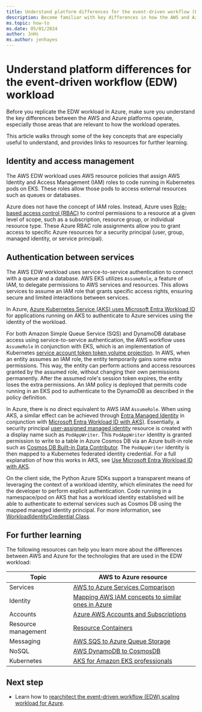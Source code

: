 ```yaml
---
title: Understand platform differences for the event-driven workflow (EDW) workload
description: Become familiar with key differences in how the AWS and Azure platforms operate that are relevant to the EDW scaling workload.
ms.topic: how-to
ms.date: 05/01/2024
author: JnHs
ms.author: jenhayes
---
```


# Understand platform differences for the event-driven workflow (EDW) workload

Before you replicate the EDW workload in Azure, make sure you understand the key differences between the AWS and Azure platforms operate, especially those areas that are relevant to how the workload operates.

This article walks through some of the key concepts that are especially useful to understand, and provides links to resources for further learning.

## Identity and access management

The AWS EDW workload uses AWS resource policies that assign AWS Identity and Access Management (IAM) roles to code running in Kubernetes pods on EKS. These roles allow those pods to access external resources such as queues or databases.

Azure does not have the concept of IAM roles. Instead, Azure uses [Role-based access control (RBAC)](/azure/role-based-access-control/overview) to control permissions to a resource at a given level of scope, such as a subscription, resource group, or individual resource type. These Azure RBAC role assignments allow you to grant access to specific Azure resources for a security principal (user, group, managed identity, or service principal).

## Authentication between services

The AWS EDW workload uses service-to-service authentication to connect with a queue and a database. AWS EKS utilizes `AssumeRole`, a feature of IAM, to delegate permissions to AWS services and resources. This allows services to assume an IAM role that grants specific access rights, ensuring secure and limited interactions between services.

In Azure, [Azure Kubernetes Service (AKS) uses Microsoft Entra Workload ID](/azure/architecture/aws-professional/eks-to-aks/workload-identity#microsoft-entra-workload-id-for-kubernetes) for applications running on AKS to authenticate to Azure services using the identity of the workload.

For both Amazon Simple Queue Service (SQS) and DynamoDB database access using service-to-service authentication, the AWS workflow uses `AssumeRole` in conjunction with EKS, which is an implementation of Kubernetes [service account token token volume projection](https://kubernetes.io/docs/tasks/configure-pod-container/configure-service-account/#serviceaccount-token-volume-projection). In AWS, when an entity assumes an IAM role, the entity temporarily gains some extra permissions. This way, the entity can perform actions and access resources granted by the assumed role, without changing their own permissions permanently. After the assumed role's session token expires, the entity loses the extra permissions. An IAM policy is deployed that permits code running in an EKS pod to authenticate to the DynamoDB as described in the policy definition.

In Azure, there is no direct equivalent to AWS IAM `AssumeRole`. When using AKS, a similar effect can be achieved through [Entra Managed Identity](/entra/identity/managed-identities-azure-resources/overview) in conjunction with [Microsoft Entra Workload ID with AKS)](/azure/aks/workload-identity-overview). Essentially, a security principal [user-assigned managed identity](/azure/templates/microsoft.managedidentity/userassignedidentities?pivots=deployment-language-bicep) resource is created with a display name such as `PodAppWriter`. This `PodAppWriter` identity is granted permission to write to a table in Azure Cosmos DB via an Azure built-in role such as [Cosmos DB Built-in Data Contributor](/azure/cosmos-db/how-to-setup-rbac#built-in-role-definitions). The `PodAppWriter` identity is then mapped to a Kubernetes federated identity credential. For a full explanation of how this works in AKS, see [Use Microsoft Entra Workload ID with AKS](/azure/aks/workload-identity-overview?tabs=dotnet#how-it-works).

On the client side, the Python Azure SDKs support a transparent means of leveraging the context of a workload identity, which eliminates the need for the developer to perform explicit authentication. Code running in a namespace/pod on AKS that has a workload identity established will be able to authenticate to external services such as Cosmos DB using the mapped managed identity principal. For more information, see [WorkloadIdentityCredential Class](/python/api/azure-identity/azure.identity.workloadidentitycredential).

## For further learning

The following resources can help you learn more about the differences between AWS and Azure for the technologies that are used in the EDW workload:

| **Topic**  | **AWS to Azure resource**                         |
|------------|---------------------------------------------------|
| Services | [AWS to Azure Services Comparison](/azure/architecture/aws-professional/services)   |
| Identity   | [Mapping AWS IAM concepts to similar ones in Azure](https://techcommunity.microsoft.com/t5/fasttrack-for-azure/mapping-aws-iam-concepts-to-similar-ones-in-azure/ba-p/3612216) |
| Accounts | [Azure AWS Accounts and Subscriptions](/azure/architecture/aws-professional/accounts)   |
| Resource management | [Resource Containers](/azure/architecture/aws-professional/resources)   |
| Messaging | [AWS SQS to Azure Queue Storage](/azure/architecture/aws-professional/messaging#simple-queue-service)   |
| NoSQL | [AWS DynamoDB to CosmosDB](/azure/cosmos-db/nosql/dynamo-to-cosmos)   |
| Kubernetes | [AKS for Amazon EKS professionals](/azure/architecture/aws-professional/eks-to-aks/)    |

## Next step

- Learn how to [rearchitect the event-driven workflow (EDW) scaling workload for Azure](eks-edw-rearchitect.md).
